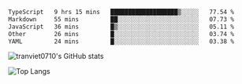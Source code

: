 <!--START_SECTION:waka-->

```txt
TypeScript   9 hrs 15 mins   ███████████████████▒░░░░░   77.54 %
Markdown     55 mins         ██░░░░░░░░░░░░░░░░░░░░░░░   07.73 %
JavaScript   36 mins         █▒░░░░░░░░░░░░░░░░░░░░░░░   05.11 %
Other        26 mins         █░░░░░░░░░░░░░░░░░░░░░░░░   03.74 %
YAML         24 mins         █░░░░░░░░░░░░░░░░░░░░░░░░   03.38 %
```

<!--END_SECTION:waka-->

<!--START_SECTION:stats-->
![tranviet0710's GitHub stats](https://github-readme-stats.vercel.app/api?username=tranviet0710&show_icons=true&theme=transparent&rank_icon=github)
<!--END_SECTION:stats-->

<!--START_SECTION:repo-->
<!--END_SECTION:repo-->

<!--START_SECTION:top-lang-->
![Top Langs](https://github-readme-stats.vercel.app/api/top-langs/?username=tranviet0710&layout=pie)
<!--END_SECTION:top-lang-->